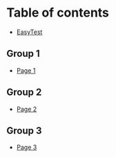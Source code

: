 # Table of contents

* [EasyTest](README.md)

## Group 1

* [Page 1](group-1/page-1.md)

## Group 2

* [Page 2](group-2/page-2.md)

## Group 3

* [Page 3](group-3/page-3.md)
